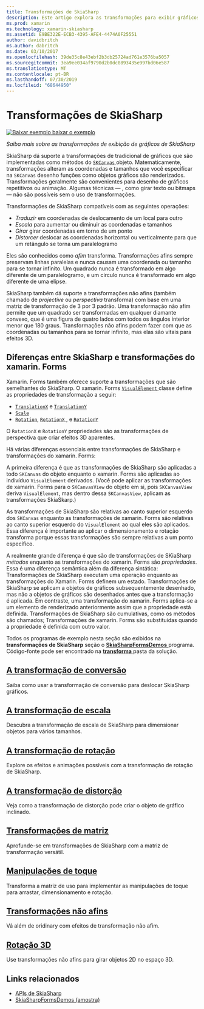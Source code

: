 ```yaml
---
title: Transformações de SkiaSharp
description: Este artigo explora as transformações para exibir gráficos de SkiaSharp em aplicativos xamarin. Forms e demonstra isso com o código de exemplo.
ms.prod: xamarin
ms.technology: xamarin-skiasharp
ms.assetid: E9BE322E-ECB3-4395-AFE4-4474A0F25551
author: davidbritch
ms.author: dabritch
ms.date: 03/10/2017
ms.openlocfilehash: 39de35c8e43ebf2b3db25724ad761e3576ba5057
ms.sourcegitcommit: 3ea9ee034af9790d2b0dc0893435e997bd06e587
ms.translationtype: MT
ms.contentlocale: pt-BR
ms.lasthandoff: 07/30/2019
ms.locfileid: "68644950"
---
```

# <a name="skiasharp-transforms"></a>Transformações de SkiaSharp

[![Baixar exemplo](~/media/shared/download.png) baixar o exemplo](https://docs.microsoft.com/samples/xamarin/xamarin-forms-samples/skiasharpforms-demos)

_Saiba mais sobre as transformações de exibição de gráficos de SkiaSharp_

SkiaSharp dá suporte a transformações de tradicional de gráficos que são implementadas como métodos do [ `SKCanvas` ](xref:SkiaSharp.SKCanvas) objeto. Matematicamente, transformações alteram as coordenadas e tamanhos que você especificar na `SKCanvas` desenho funções como objetos gráficos são renderizados. Transformações geralmente são convenientes para desenho de gráficos repetitivos ou animação. Algumas técnicas &mdash; , como girar texto ou bitmaps &mdash; não são possíveis sem o uso de transformações.

Transformações de SkiaSharp compatíveis com as seguintes operações:

- *Traduzir* em coordenadas de deslocamento de um local para outro
- *Escala* para aumentar ou diminuir as coordenadas e tamanhos
- *Girar* girar coordenadas em torno de um ponto
- *Distorcer* deslocar as coordenadas horizontal ou verticalmente para que um retângulo se torna um paralelogramo

Eles são conhecidos como *afim* transforma. Transformações afins sempre preservam linhas paralelas e nunca causam uma coordenada ou tamanho para se tornar infinito. Um quadrado nunca é transformado em algo diferente de um paralelogramo, e um círculo nunca é transformado em algo diferente de uma elipse.

SkiaSharp também dá suporte a transformações não afins (também chamado de *projective* ou *perspectiva* transforma) com base em uma matriz de transformação de 3 por 3 padrão. Uma transformação não afim permite que um quadrado ser transformadas em qualquer diamante convexo, que é uma figura de quatro lados com todos os ângulos interior menor que 180 graus. Transformações não afins podem fazer com que as coordenadas ou tamanhos para se tornar infinito, mas elas são vitais para efeitos 3D.

## <a name="differences-between-skiasharp-and-xamarinforms-transforms"></a>Diferenças entre SkiaSharp e transformações do xamarin. Forms

Xamarin. Forms também oferece suporte a transformações que são semelhantes do SkiaSharp. O xamarin. Forms [ `VisualElement` ](xref:Xamarin.Forms.VisualElement) classe define as propriedades de transformação a seguir:

- [`TranslationX`](xref:Xamarin.Forms.VisualElement.TranslationX) e [`TranslationY`](xref:Xamarin.Forms.VisualElement.TranslationY)
- [`Scale`](xref:Xamarin.Forms.VisualElement.Scale)
- [`Rotation`](xref:Xamarin.Forms.VisualElement.Rotation), [ `RotationX` ](xref:Xamarin.Forms.VisualElement.RotationX), e [`RotationY`](xref:Xamarin.Forms.VisualElement.RotationY)

O `RotationX` e `RotationY` propriedades são as transformações de perspectiva que criar efeitos 3D aparentes.

Há várias diferenças essenciais entre transformações de SkiaSharp e transformações do xamarin. Forms:

A primeira diferença é que as transformações de SkiaSharp são aplicadas a todo `SKCanvas` do objeto enquanto o xamarin. Forms são aplicadas ao indivíduo `VisualElement` derivados. (Você pode aplicar as transformações de xamarin. Forms para o `SKCanvasView` do objeto em si, pois `SKCanvasView` deriva `VisualElement`, mas dentro dessa `SKCanvasView`, aplicam as transformações SkiaSkarp.)

As transformações de SkiaSharp são relativas ao canto superior esquerdo dos `SKCanvas` enquanto as transformações de xamarin. Forms são relativas ao canto superior esquerdo do `VisualElement` ao qual eles são aplicados. Essa diferença é importante ao aplicar o dimensionamento e rotação transforma porque essas transformações são sempre relativas a um ponto específico.

A realmente grande diferença é que são de transformações de SKiaSharp *métodos* enquanto as transformações do xamarin. Forms são *propriedades*. Essa é uma diferença semântica além da diferença sintática: Transformações de SkiaSharp executam uma operação enquanto as transformações do Xamarin. Forms definem um estado. Transformações de SkiaSharp se aplicam a objetos de gráficos subsequentemente desenhado, mas não a objetos de gráficos são desenhados antes que a transformação é aplicada. Em contraste, uma transformação do xamarin. Forms aplica-se a um elemento de renderizado anteriormente assim que a propriedade está definida. Transformações de SkiaSharp são cumulativas, como os métodos são chamados; Transformações de xamarin. Forms são substituídas quando a propriedade é definida com outro valor.

Todos os programas de exemplo nesta seção são exibidos na **transformações de SkiaSharp** seção o [ **SkiaSharpFormsDemos** ](https://docs.microsoft.com/samples/xamarin/xamarin-forms-samples/skiasharpforms-demos) programa. Código-fonte pode ser encontrado na [ **transforma** ](https://github.com/xamarin/xamarin-forms-samples/tree/master/SkiaSharpForms/Demos/Demos/SkiaSharpFormsDemos/Transforms) pasta da solução.

## <a name="the-translate-transformtranslatemd"></a>[A transformação de conversão](translate.md)

Saiba como usar a transformação de conversão para deslocar SkiaSharp gráficos.

## <a name="the-scale-transformscalemd"></a>[A transformação de escala](scale.md)

Descubra a transformação de escala de SkiaSharp para dimensionar objetos para vários tamanhos.

## <a name="the-rotate-transformrotatemd"></a>[A transformação de rotação](rotate.md)

Explore os efeitos e animações possíveis com a transformação de rotação de SkiaSharp.

## <a name="the-skew-transformskewmd"></a>[A transformação de distorção](skew.md)

Veja como a transformação de distorção pode criar o objeto de gráfico inclinado.

## <a name="matrix-transformsmatrixmd"></a>[Transformações de matriz](matrix.md)

Aprofunde-se em transformações de SkiaSharp com a matriz de transformação versátil.

## <a name="touch-manipulationstouchmd"></a>[Manipulações de toque](touch.md)

Transforma a matriz de uso para implementar as manipulações de toque para arrastar, dimensionamento e rotação.

## <a name="non-affine-transformsnon-affinemd"></a>[Transformações não afins](non-affine.md)

Vá além de oridinary com efeitos de transformação não afim.

## <a name="3d-rotation3d-rotationmd"></a>[Rotação 3D](3d-rotation.md)

Use transformações não afins para girar objetos 2D no espaço 3D.


## <a name="related-links"></a>Links relacionados

- [APIs de SkiaSharp](https://docs.microsoft.com/dotnet/api/skiasharp)
- [SkiaSharpFormsDemos (amostra)](https://docs.microsoft.com/samples/xamarin/xamarin-forms-samples/skiasharpforms-demos)
